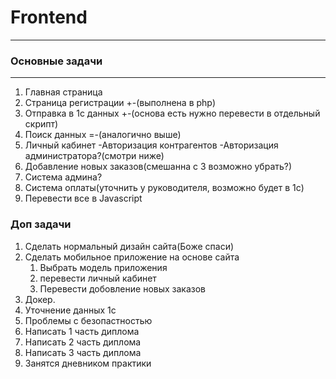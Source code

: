 # Frontend

__________________________

### Основные задачи

__________________________

1. Главная страница
2. Страница регистрации +-(выполнена в php)
3. Отправка в 1с данных +-(основа есть нужно перевести в отдельный скрипт)
4. Поиск данных =-(аналогично выше)
5. Личный кабинет
    -Авторизация контрагентов
    -Авторизация администратора?(смотри ниже)
6. Добавление новых заказов(смешанна с 3 возможно убрать?)
7. Система админа?
8. Система оплаты(уточнить у руководителя, возможно будет в 1с)
9. Перевести все в Javascript

### Доп задачи

1. Сделать нормальный дизайн сайта(Боже спаси)
2. Сделать мобильное приложение на основе сайта
    1. Выбрать модель приложения
    2. перевести личный кабинет 
    3. Перевести добовление новых заказов
3. Докер.
4. Уточнение данных 1с
5. Проблемы с безопастностью
6. Написать 1 часть диплома
7. Написать 2 часть диплома
8. Написать 3 часть диплома
9. Занятся дневником практики
